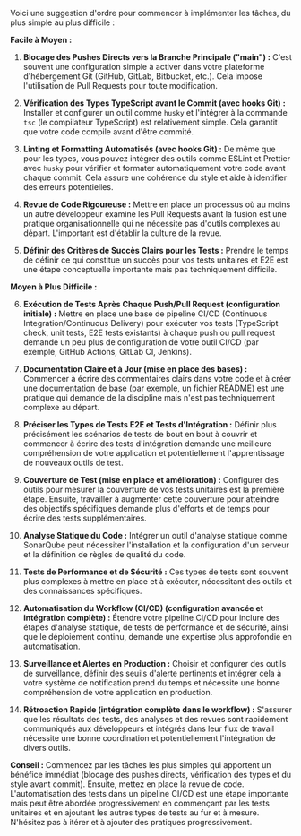 Voici une suggestion d'ordre pour commencer à implémenter les tâches, du plus simple au plus difficile :

**Facile à Moyen :**

1.  **Blocage des Pushes Directs vers la Branche Principale ("main") :** C'est souvent une configuration simple à activer dans votre plateforme d'hébergement Git (GitHub, GitLab, Bitbucket, etc.). Cela impose l'utilisation de Pull Requests pour toute modification.

2.  **Vérification des Types TypeScript avant le Commit (avec hooks Git) :** Installer et configurer un outil comme `husky` et l'intégrer à la commande `tsc` (le compilateur TypeScript) est relativement simple. Cela garantit que votre code compile avant d'être commité.

3.  **Linting et Formatting Automatisés (avec hooks Git) :** De même que pour les types, vous pouvez intégrer des outils comme ESLint et Prettier avec `husky` pour vérifier et formater automatiquement votre code avant chaque commit. Cela assure une cohérence du style et aide à identifier des erreurs potentielles.

4.  **Revue de Code Rigoureuse :** Mettre en place un processus où au moins un autre développeur examine les Pull Requests avant la fusion est une pratique organisationnelle qui ne nécessite pas d'outils complexes au départ. L'important est d'établir la culture de la revue.

5.  **Définir des Critères de Succès Clairs pour les Tests :** Prendre le temps de définir ce qui constitue un succès pour vos tests unitaires et E2E est une étape conceptuelle importante mais pas techniquement difficile.

**Moyen à Plus Difficile :**

6.  **Exécution de Tests Après Chaque Push/Pull Request (configuration initiale) :** Mettre en place une base de pipeline CI/CD (Continuous Integration/Continuous Delivery) pour exécuter vos tests (TypeScript check, unit tests, E2E tests existants) à chaque push ou pull request demande un peu plus de configuration de votre outil CI/CD (par exemple, GitHub Actions, GitLab CI, Jenkins).

7.  **Documentation Claire et à Jour (mise en place des bases) :** Commencer à écrire des commentaires clairs dans votre code et à créer une documentation de base (par exemple, un fichier README) est une pratique qui demande de la discipline mais n'est pas techniquement complexe au départ.

8.  **Préciser les Types de Tests E2E et Tests d'Intégration :** Définir plus précisément les scénarios de tests de bout en bout à couvrir et commencer à écrire des tests d'intégration demande une meilleure compréhension de votre application et potentiellement l'apprentissage de nouveaux outils de test.

9.  **Couverture de Test (mise en place et amélioration) :** Configurer des outils pour mesurer la couverture de vos tests unitaires est la première étape. Ensuite, travailler à augmenter cette couverture pour atteindre des objectifs spécifiques demande plus d'efforts et de temps pour écrire des tests supplémentaires.

10. **Analyse Statique du Code :** Intégrer un outil d'analyse statique comme SonarQube peut nécessiter l'installation et la configuration d'un serveur et la définition de règles de qualité du code.

11. **Tests de Performance et de Sécurité :** Ces types de tests sont souvent plus complexes à mettre en place et à exécuter, nécessitant des outils et des connaissances spécifiques.

12. **Automatisation du Workflow (CI/CD) (configuration avancée et intégration complète) :** Étendre votre pipeline CI/CD pour inclure des étapes d'analyse statique, de tests de performance et de sécurité, ainsi que le déploiement continu, demande une expertise plus approfondie en automatisation.

13. **Surveillance et Alertes en Production :** Choisir et configurer des outils de surveillance, définir des seuils d'alerte pertinents et intégrer cela à votre système de notification prend du temps et nécessite une bonne compréhension de votre application en production.

14. **Rétroaction Rapide (intégration complète dans le workflow) :** S'assurer que les résultats des tests, des analyses et des revues sont rapidement communiqués aux développeurs et intégrés dans leur flux de travail nécessite une bonne coordination et potentiellement l'intégration de divers outils.

**Conseil :** Commencez par les tâches les plus simples qui apportent un bénéfice immédiat (blocage des pushes directs, vérification des types et du style avant commit). Ensuite, mettez en place la revue de code. L'automatisation des tests dans un pipeline CI/CD est une étape importante mais peut être abordée progressivement en commençant par les tests unitaires et en ajoutant les autres types de tests au fur et à mesure. N'hésitez pas à itérer et à ajouter des pratiques progressivement.